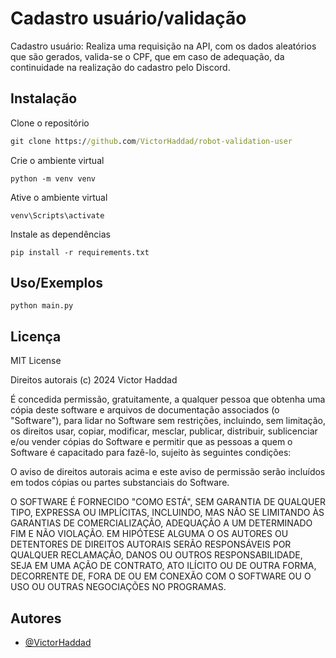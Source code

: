 
# Cadastro usuário/validação

Cadastro usuário: Realiza uma requisição na API, com os dados aleatórios que são gerados, valida-se o CPF, que em caso de adequação, da continuidade na realização do cadastro pelo Discord.


## Instalação


Clone o repositório
```cmd
git clone https://github.com/VictorHaddad/robot-validation-user
```
Crie o ambiente virtual
```
python -m venv venv
```
Ative o ambiente virtual
```
venv\Scripts\activate
```
Instale as dependências  
```
pip install -r requirements.txt

```
## Uso/Exemplos

```
python main.py
```

## Licença
MIT License

Direitos autorais (c) 2024 Victor Haddad

É concedida permissão, gratuitamente, a qualquer pessoa que obtenha uma cópia
deste software e arquivos de documentação associados (o "Software"), para lidar
no Software sem restrições, incluindo, sem limitação, os direitos
usar, copiar, modificar, mesclar, publicar, distribuir, sublicenciar e/ou vender
cópias do Software e permitir que as pessoas a quem o Software é
capacitado para fazê-lo, sujeito às seguintes condições:

O aviso de direitos autorais acima e este aviso de permissão serão incluídos em todos
cópias ou partes substanciais do Software.

O SOFTWARE É FORNECIDO "COMO ESTÁ", SEM GARANTIA DE QUALQUER TIPO, EXPRESSA OU
IMPLÍCITAS, INCLUINDO, MAS NÃO SE LIMITANDO ÀS GARANTIAS DE COMERCIALIZAÇÃO,
ADEQUAÇÃO A UM DETERMINADO FIM E NÃO VIOLAÇÃO. EM HIPÓTESE ALGUMA O
OS AUTORES OU DETENTORES DE DIREITOS AUTORAIS SERÃO RESPONSÁVEIS POR QUALQUER RECLAMAÇÃO, DANOS OU OUTROS
RESPONSABILIDADE, SEJA EM UMA AÇÃO DE CONTRATO, ATO ILÍCITO OU DE OUTRA FORMA, DECORRENTE DE,
FORA DE OU EM CONEXÃO COM O SOFTWARE OU O USO OU OUTRAS NEGOCIAÇÕES NO
PROGRAMAS.



## Autores

- [@VictorHaddad](https://github.com/VictorHaddad)

